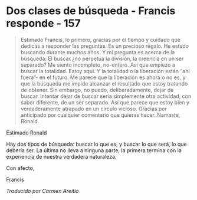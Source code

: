# Dos clases de búsqueda - Francis responde - 157

>Estimado Francis, lo primero, gracias por el tiempo y cuidado que dedicas a responder las preguntas. Es un precioso regalo. He estado buscando durante muchos años. Y mi pregunta es acerca de la búsqueda: El buscar ¿no perpetúa la división, la creencia en un ser separado? Me siento incompleto, no-entero. Así que empiezo a buscar la totalidad. Estoy aquí. Y la totalidad o la liberación están “ahí fuera”- en el futuro. Me parece que la liberación es ahora o no es, y que la búsqueda me impide alcanzar el resultado que estoy tratando de obtener. Sin embargo, no puedo, deliberadamente, dejar de buscar. Intentar dejar de buscar sería simplemente otra actividad, con sabor diferente, de un ser separado. Así que parece que estoy bien y verdaderamente atrapado en un círculo vicioso. Gracias por anticipado por cualquier comentario que quieras hacer. Namaste, Ronald.

Estimado Ronald

Hay dos tipos de búsqueda: buscar lo que es, y buscar lo que será, lo que debería ser. La última no lleva a ninguna parte, la primera termina con la experiencia de nuestra verdadera naturaleza.

Con afecto,

Francis

_Traducido por Carmen Areitio_